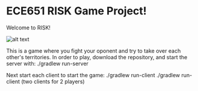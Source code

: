 # ECE651 RISK Game Project!

Welcome to RISK!

![alt text](https://github.com/ncmihali/The-Game-of-RISK/image.jpg?raw=true)

This is a game where you fight your oponent and try to take over each other's territories. 
In order to play, download the repository, and start the server with:
  ./gradlew run-server

Next start each client to start the game:
  ./gradlew run-client
  ./gradlew run-client (two clients for 2 players)


